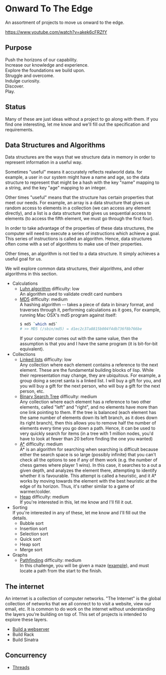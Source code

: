 Onward To The Edge
==================

An assortment of projects to move us onward to the edge.

https://www.youtube.com/watch?v=akek6cFRZfY


Purpose
-------

Push the horizons of our capability.<br />
Increase our knowledge and experience.<br />
Explore the foundations we build upon.<br />
Struggle and overcome.<br />
Indulge curiosity.<br />
Discover.<br />
Play.<br />

## Status

Many of these are just ideas without a project to go along with them.
If you find one interesting, let me know and we'll fill out the
specification and requirements.

## Data Structures and Algorithms

Data structures are the ways that we structure data in memory
in order to represent information in a useful way.

Sometimes "useful" means it accurately reflects realworld data.
for example, a user in our system might have a name and age,
so the data structure to represent that might be a hash with the key
"name" mapping to a string, and the key "age" mapping to an integer.

Other times "useful" means that the structure has certain properties
that meet our needs. For example, an array is a data structure that
gives us random access to elements in a collection (we can access
any element directly), and a list is a data structure that gives us
sequential access to elements (to access the fifth element, we must go
through the first four).

In order to take advantage of the properties of these data structures,
the computer will need to execute a series of instructions which
achieve a goal. This series of instructions is called an algorithm.
Hence, data structures often come with a set of algorithms to make
use of their properties.

Other times, an algorithm is not tied to a data structure.
It simply achieves a useful goal for us.

We will explore common data structures, their algorithms,
and other algorithms in this section.

* Calculations
  * [Luhn algorithm](https://github.com/turingschool/data_structures_and_algorithms/tree/master/luhn_algorithm)
    difficulty: low<br />
    An algorithm used to validate credit card numbers
  * [MD5](https://github.com/turingschool/data_structures_and_algorithms/tree/master/md5)
    difficulty: medium<br />
    A hashing algorithm -- takes a piece of data in binary format,
    and traverses through it, performing calculations as it goes,
    For example, running Mac OSX's md5 program against itself:
    ```sh
    $ md5 `which md5`
    # >> MD5 (/sbin/md5) = d1ec2c37a8815b004f4db736f8b766be
    ```
    If your computer comes out with the same value, then the assumption
    is that you and I have the same program (it is bit-for-bit equivalent).
* Collections
  * [Linked lists](https://github.com/turingschool/data_structures_and_algorithms/tree/master/linked_lists)
    difficulty: low<br />
    Any collection where each element contains a reference to the next element.
    These are the fundamental building blocks of lisp.
    While their representation may change, they are ubiquitous.
    For example, a group doing a secret santa is a linked list.
    I will buy a gift for you, and you will buy a gift for the next person,
    who will buy a gift for the next person, etc.
  * [Binary Search Tree](https://github.com/turingschool/data_structures_and_algorithms/tree/master/binary_trees)
    difficulty: medium<br />
    Any collection where each element has a reference to two other elements,
    called "left" and "right", and no elements have more than one link pointing to them.
    If the tree is balanced (each element has the same number of elements down its left branch,
    as it does down its right branch), then this allows you to remove half the number
    of elements every time you go down a path. Hence, it can be used to very quickly
    search for items (in a tree with 1 million nodes, you'd have to look at fewer than 20
    before finding the one you wanted)
  * [A\*](https://github.com/turingschool/data_structures_and_algorithms/tree/master/a_star)
    difficulty: medium<br />
    A\* is an algorithm for searching when searching is difficult because either
    the search space is so large (possibly infinite) that you can't
    check all the options to see if any of them work (e.g. the number of chess games
    where player 1 wins).
    In this case, it searches to a out a given depth,
    and analyzes the element there, attempting to identify whether it is favourable.
    This attempt is called a heuristic, and it A\* works by moving towards the element
    with the best heuristic at the edge of its horizon.
    Thus, it's rather similar to a game of warmer/colder.
  * [Heap](http://en.wikipedia.org/wiki/Heap_%28data_structure%29)
    difficulty: medium<br />
    If you're interested in this, let me know and I'll fill it out.
* Sorting<br />
  If you're interested in any of these, let me know and I'll fill out the details.
  * Bubble sort
  * Insertion sort
  * Selection sort
  * Quick sort
  * Heap sort
  * Merge sort
* Graphs
  * [Pathfinding](https://github.com/turingschool/data_structures_and_algorithms/tree/master/pathfinding)
    difficulty: medium<br />
    In this challenge, you will be given a maze ([example](https://github.com/turingschool/data_structures_and_algorithms/blob/25b7e0080198d26ce75ea0970deadb496d0a62ba/pathfinding/test/fixtures/landscape1.txt)),
    and must locate a path from the start to the finish.

## The internet

An internet is a collection of computer networks.
"The Internet" is the global collection of networks
that we all connect to to visit a website, view our email, etc.
It is common to do work on the internet without understanding
the layers you're building on top of. This set of projects
is intended to explore these layers.

* [Build a webserver](https://github.com/wrightcheek/build-a-webserver)
* Build Rack
* Build Sinatra

## Concurrency

* [Threads](https://github.com/JoshCheek/event_loop)
